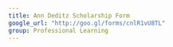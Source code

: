 ```yaml
---
title: Ann Deditz Scholarship Form
google_url: "http://goo.gl/forms/cnlR1vU8TL"
group: Professional Learning
---
```

